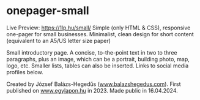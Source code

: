 # onepager-small
Live Preview: https://1lp.hu/small/
Simple (only HTML &amp; CSS), responsive one-pager for small businesses. Minimalist, clean design for short content (equivalent to an A5/US letter size paper)

Small introductory page. A concise, to-the-point text in two to three paragraphs, plus an image, which can be a portrait, building photo, map, logo, etc. Smaller lists, tables can also be inserted. Links to social media profiles below.

Created by József Balázs-Hegedűs (www.balazshegedus.com).
First published on www.egylapon.hu in 2023.
Made public in 16.04.2024.

